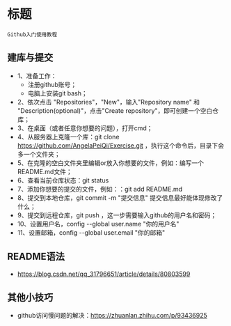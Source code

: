 # 标题
    Github入门使用教程

## 建库与提交

* 1、准备工作：
  * 注册github账号；
  * 电脑上安装git bash；
* 2、依次点击 "Repositories"，"New"，输入"Repository name" 和 "Description(optional)"，点击"Create repository"，即可创建一个空白仓库；
* 3、在桌面（或者任意你想要的问题），打开cmd；
* 4、从服务器上克隆一个库：git clone https://github.com/AngelaPeiQi/Exercise.git ，执行这个命令后，目录下会多一个文件夹；
* 5、在克隆的空白文件夹里编辑or放入你想要的文件，例如：编写一个README.md文件；
* 6、查看当前仓库状态：git status
* 7、添加你想要的提交的文件，例如：：git add README.md
* 8、提交到本地仓库，git commit -m "提交信息"  提交信息最好能体现修改了什么；
* 9、提交到远程仓库，git push ，这一步需要输入github的用户名和密码；
* 10、设置用户名，config --global user.name "你的用户名"
* 11、设置邮箱，config --global user.email "你的邮箱"


## README语法

* https://blog.csdn.net/qq_31796651/article/details/80803599

## 其他小技巧

* github访问慢问题的解决：https://zhuanlan.zhihu.com/p/93436925